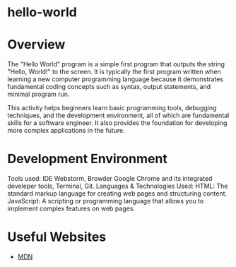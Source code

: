 # hello-world

# Overview

The "Hello World" program is a simple first program that outputs the string "Hello, World!" to the screen. It is typically the first program written when learning a new computer programming language because it demonstrates fundamental coding concepts such as syntax, output statements, and minimal program run.

This activity helps beginners learn basic programming tools, debugging techniques, and the development environment, all of which are fundamental skills for a software engineer. It also provides the foundation for developing more complex applications in the future.

# Development Environment

Tools used: IDE Webstorm, Browder Google Chrome and its integrated develeper tools, Terminal, Git.
Languages & Technologies Used:
HTML: The standard markup language for creating web pages and structuring content.
JavaScript: A scripting or programming language that allows you to implement complex features on web pages.

# Useful Websites

* [MDN](https://developer.mozilla.org/en-US/docs/Web/JavaScript/Guide/Language_overview)
